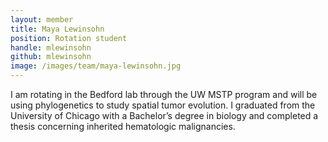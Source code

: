 ```yaml
---
layout: member
title: Maya Lewinsohn
position: Rotation student
handle: mlewinsohn
github: mlewinsohn
image: /images/team/maya-lewinsohn.jpg
---
```


I am rotating in the Bedford lab through the UW MSTP program and will be using phylogenetics to study spatial tumor evolution. I graduated from the University of Chicago with a Bachelor’s degree in biology and completed a thesis concerning inherited hematologic malignancies. 
